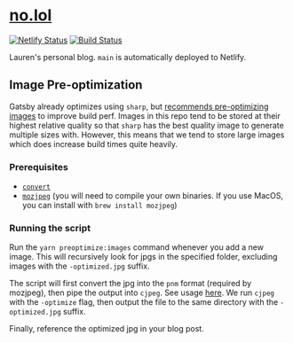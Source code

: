 # [no.lol](https://www.no.lol)

[![Netlify Status](https://api.netlify.com/api/v1/badges/767c7e3a-f8ef-4f0f-9463-076318164ece/deploy-status)](https://app.netlify.com/sites/no-lol/deploys) [![Build Status](https://travis-ci.com/poteto/no.lol.svg?branch=main)](https://travis-ci.com/poteto/no.lol)

Lauren's personal blog. `main` is automatically deployed to Netlify.

## Image Pre-optimization

Gatsby already optimizes using `sharp`, but [recommends pre-optimizing images](https://www.gatsbyjs.org/docs/preoptimizing-images/) to improve build perf. Images in this repo tend to be stored at their highest relative quality so that `sharp` has the best quality image to generate multiple sizes with. However, this means that we tend to store large images which does increase build times quite heavily.

### Prerequisites

- [`convert`](https://imagemagick.org/script/download.php)
- [`mozjpeg`](https://github.com/mozilla/mozjpeg) (you will need to compile your own binaries. If you use MacOS, you can install with `brew install mozjpeg`)

### Running the script
Run the `yarn preoptimize:images` command whenever you add a new image. This will recursively look for jpgs in the specified folder, excluding images with the `-optimized.jpg` suffix.

The script will first convert the jpg into the `pnm` format (required by mozjpeg), then pipe the output into `cjpeg`. See usage [here](https://github.com/mozilla/mozjpeg/blob/master/usage.txt). We run `cjpeg` with the `-optimize` flag, then output the file to the same directory with the `-optimized.jpg` suffix.

Finally, reference the optimized jpg in your blog post.